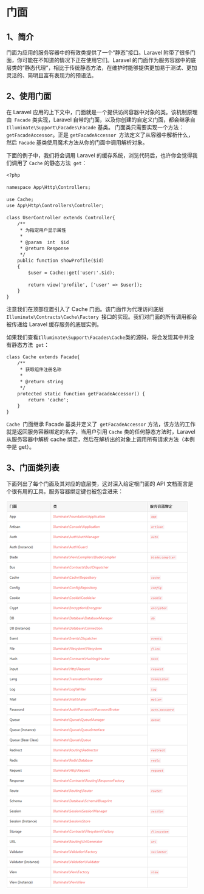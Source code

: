 # 门面

## 1、简介
门面为应用的服务容器中的有效类提供了一个“静态”接口。Laravel 附带了很多门面，你可能在不知道的情况下正在使用它们。Laravel 的门面作为服务容器中的底层类的“静态代理”，相比于传统静态方法，在维护时能够提供更加易于测试、更加灵活的、简明且富有表现力的预语法。

## 2、使用门面
在 Laravel 应用的上下文中，门面就是一个提供访问容器中对象的类。该机制原理由` Facade` 类实现，Laravel 自带的门面，以及你创建的自定义门面，都会继承自 `Illuminate\Support\Facades\Facade` 基类。
门面类只需要实现一个方法：`getFacadeAccessor`。正是 `getFacadeAccessor `方法定义了从容器中解析什么，然后 `Facade` 基类使用魔术方法从你的门面中调用解析对象。

下面的例子中，我们将会调用 Laravel 的缓存系统，浏览代码后，也许你会觉得我们调用了 `Cache` 的静态方法` get`：

```
<?php

namespace App\Http\Controllers;

use Cache;
use App\Http\Controllers\Controller;

class UserController extends Controller{
    /**
     * 为指定用户显示属性
     *
     * @param  int  $id
     * @return Response
     */
    public function showProfile($id)
    {
        $user = Cache::get('user:'.$id);

        return view('profile', ['user' => $user]);
    }
}
```

注意我们在顶部位置引入了 Cache 门面。该门面作为代理访问底层 `Illuminate\Contracts\Cache\Factory `接口的实现。我们对门面的所有调用都会被传递给 Laravel 缓存服务的底层实例。

如果我们查看` Illuminate\Support\Facades\Cache `类的源码，将会发现其中并没有静态方法` get`：

```
class Cache extends Facade{
    /**
     * 获取组件注册名称
     *
     * @return string
     */
    protected static function getFacadeAccessor() { 
        return 'cache'; 
    }
}
```

`Cache `门面继承 Facade 基类并定义了` getFacadeAccessor` 方法，该方法的工作就是返回服务容器绑定的名字，当用户引用 `Cache` 类的任何静态方法时，Laravel 从服务容器中解析 cache 绑定，然后在解析出的对象上调用所有请求方法（本例中是 get）。

## 3、门面类列表
下面列出了每个门面及其对应的底层类，这对深入给定根门面的 API 文档而言是个很有用的工具。服务容器绑定键也被包含进来：

![](images/3.png)